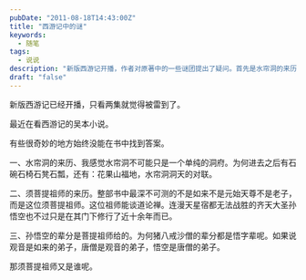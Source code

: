 ```yaml
---
pubDate: "2011-08-18T14:43:00Z"
title: "西游记中的谜"
keywords:
  - 随笔
tags:
  - 说说
description: "新版西游记开播，作者对原著中的一些谜团提出了疑问。首先是水帘洞的来历，洞中有各种石器和对联，作者认为这不可能只是一个简单的洞府。其次是须菩提祖师的来历，他是整部书中最神秘的人物，能谈道论禅。最后是孙悟空的辈分，为何猪八戒和沙僧的辈分都是悟字辈，而孙悟空的辈分却是菩提祖师给的。对于这些问题，作者提出了疑问。"
draft: "false"
---
```


<p>新版西游记已经开播，只看两集就觉得被雷到了。</p>
<p>最近在看西游记的吴本小说。</p>
<p>有些很奇妙的地方始终没能在书中找到答案。</p>
<p>一、水帘洞的来历、我感觉水帘洞不可能只是一个单纯的洞府。为何进去之后有石碗石椅石凳石瓢，还有：花果山福地，水帘洞洞天的对联。</p>
<p>二、须菩提祖师的来历。整部书中最深不可测的不是如来不是元始天尊不是老子，而是这位须菩提祖师。这位祖师能谈道论禅。连漫天星宿都无法战胜的齐天大圣孙悟空也不过只是在其门下修行了近十余年而已。</p>
<p>三、孙悟空的辈分是菩提祖师给的。为何猪八戒沙僧的辈分都是悟字辈呢。如果说观音是如来的弟子，唐僧是观音的弟子，悟空是唐僧的弟子。</p>
<p>那须菩提祖师又是谁呢。</p>